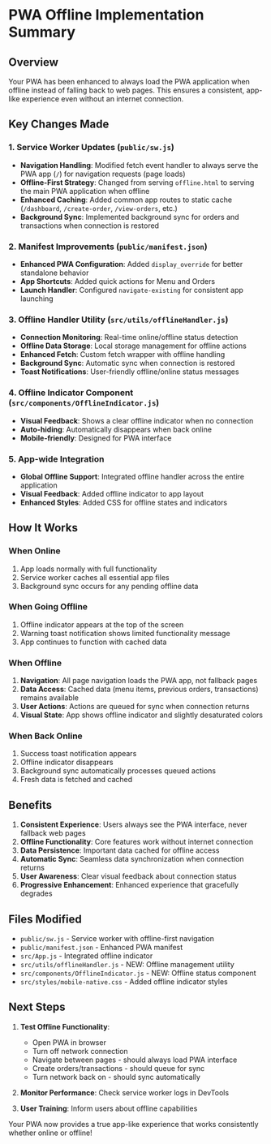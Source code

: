 # PWA Offline Implementation Summary

## Overview
Your PWA has been enhanced to always load the PWA application when offline instead of falling back to web pages. This ensures a consistent, app-like experience even without an internet connection.

## Key Changes Made

### 1. Service Worker Updates (`public/sw.js`)
- **Navigation Handling**: Modified fetch event handler to always serve the PWA app (`/`) for navigation requests (page loads)
- **Offline-First Strategy**: Changed from serving `offline.html` to serving the main PWA application when offline
- **Enhanced Caching**: Added common app routes to static cache (`/dashboard`, `/create-order`, `/view-orders`, etc.)
- **Background Sync**: Implemented background sync for orders and transactions when connection is restored

### 2. Manifest Improvements (`public/manifest.json`)
- **Enhanced PWA Configuration**: Added `display_override` for better standalone behavior
- **App Shortcuts**: Added quick actions for Menu and Orders
- **Launch Handler**: Configured `navigate-existing` for consistent app launching

### 3. Offline Handler Utility (`src/utils/offlineHandler.js`)
- **Connection Monitoring**: Real-time online/offline status detection
- **Offline Data Storage**: Local storage management for offline actions
- **Enhanced Fetch**: Custom fetch wrapper with offline handling
- **Background Sync**: Automatic sync when connection is restored
- **Toast Notifications**: User-friendly offline/online status messages

### 4. Offline Indicator Component (`src/components/OfflineIndicator.js`)
- **Visual Feedback**: Shows a clear offline indicator when no connection
- **Auto-hiding**: Automatically disappears when back online
- **Mobile-friendly**: Designed for PWA interface

### 5. App-wide Integration
- **Global Offline Support**: Integrated offline handler across the entire application
- **Visual Feedback**: Added offline indicator to app layout
- **Enhanced Styles**: Added CSS for offline states and indicators

## How It Works

### When Online
1. App loads normally with full functionality
2. Service worker caches all essential app files
3. Background sync occurs for any pending offline data

### When Going Offline
1. Offline indicator appears at the top of the screen
2. Warning toast notification shows limited functionality message
3. App continues to function with cached data

### When Offline
1. **Navigation**: All page navigation loads the PWA app, not fallback pages
2. **Data Access**: Cached data (menu items, previous orders, transactions) remains available
3. **User Actions**: Actions are queued for sync when connection returns
4. **Visual State**: App shows offline indicator and slightly desaturated colors

### When Back Online
1. Success toast notification appears
2. Offline indicator disappears
3. Background sync automatically processes queued actions
4. Fresh data is fetched and cached

## Benefits

1. **Consistent Experience**: Users always see the PWA interface, never fallback web pages
2. **Offline Functionality**: Core features work without internet connection
3. **Data Persistence**: Important data cached for offline access
4. **Automatic Sync**: Seamless data synchronization when connection returns
5. **User Awareness**: Clear visual feedback about connection status
6. **Progressive Enhancement**: Enhanced experience that gracefully degrades

## Files Modified

- `public/sw.js` - Service worker with offline-first navigation
- `public/manifest.json` - Enhanced PWA manifest
- `src/App.js` - Integrated offline indicator
- `src/utils/offlineHandler.js` - NEW: Offline management utility
- `src/components/OfflineIndicator.js` - NEW: Offline status component
- `src/styles/mobile-native.css` - Added offline indicator styles

## Next Steps

1. **Test Offline Functionality**: 
   - Open PWA in browser
   - Turn off network connection
   - Navigate between pages - should always load PWA interface
   - Create orders/transactions - should queue for sync
   - Turn network back on - should sync automatically

2. **Monitor Performance**: Check service worker logs in DevTools
3. **User Training**: Inform users about offline capabilities

Your PWA now provides a true app-like experience that works consistently whether online or offline!
